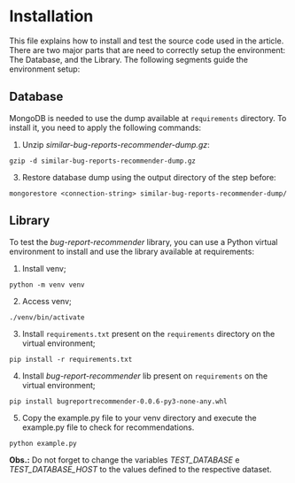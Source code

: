 # Installation
This file explains how to install and test the source code used in the article. There are two major parts that are need to correctly setup the environment: The Database, and the Library. The following segments guide the environment setup:

## Database

MongoDB is needed to use the dump available at `requirements` directory. To install it, you need to apply the following commands:

1. Unzip *similar-bug-reports-recommender-dump.gz*:
```recommendation library
gzip -d similar-bug-reports-recommender-dump.gz
```
3. Restore database dump using the output directory of the step before:
```
mongorestore <connection-string> similar-bug-reports-recommender-dump/
```

## Library

To test the *bug-report-recommender* library, you can use a Python virtual environment to install and use the library available at requirements:

1. Install venv;
```
python -m venv venv
```
2. Access venv;
```
./venv/bin/activate
```
3. Install `requirements.txt` present on the `requirements` directory on the virtual environment;
```
pip install -r requirements.txt
```
4. Install *bug-report-recommender* lib present on `requirements` on the virtual environment;
```
pip install bugreportrecommender-0.0.6-py3-none-any.whl
```
5. Copy the example.py file to your venv directory and execute the example.py file to check for recommendations.
```
python example.py
```

**Obs.:** Do not forget to change the variables *TEST_DATABASE* e *TEST_DATABASE_HOST* to the values defined to the respective dataset.